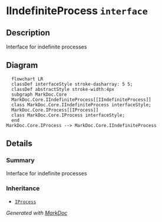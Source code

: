 # IIndefiniteProcess `interface`

## Description
Interface for indefinite processes

## Diagram
```mermaid
  flowchart LR
  classDef interfaceStyle stroke-dasharray: 5 5;
  classDef abstractStyle stroke-width:4px
  subgraph MarkDoc.Core
  MarkDoc.Core.IIndefiniteProcess[[IIndefiniteProcess]]
  class MarkDoc.Core.IIndefiniteProcess interfaceStyle;
  MarkDoc.Core.IProcess[[IProcess]]
  class MarkDoc.Core.IProcess interfaceStyle;
  end
MarkDoc.Core.IProcess --> MarkDoc.Core.IIndefiniteProcess
```

## Details
### Summary
Interface for indefinite processes

### Inheritance
 - [
`IProcess`
](./IProcess.md)

*Generated with* [*MarkDoc*](https://github.com/hailstorm75/MarkDoc.Core)
